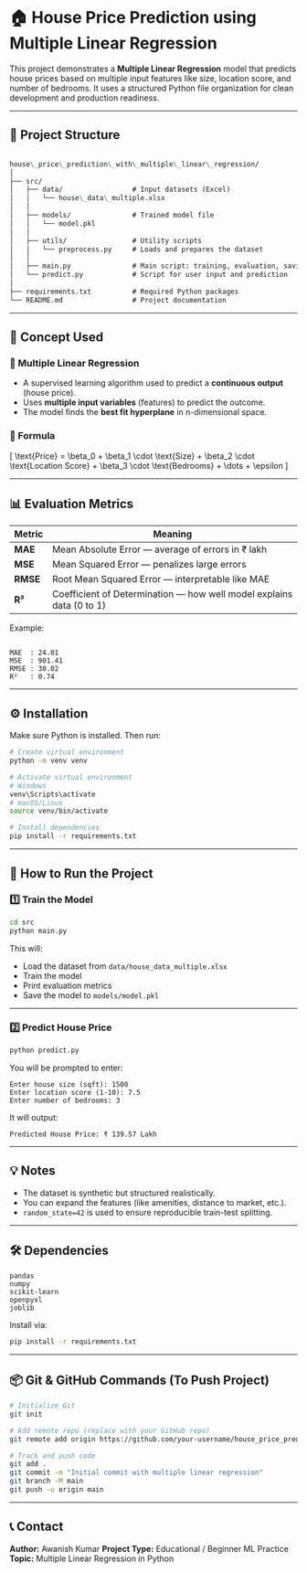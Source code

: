 # 🏠 House Price Prediction using Multiple Linear Regression

This project demonstrates a **Multiple Linear Regression** model that predicts house prices based on multiple input features like size, location score, and number of bedrooms. It uses a structured Python file organization for clean development and production readiness.

---

## 📁 Project Structure

```markdown

house\_price\_prediction\_with\_multiple\_linear\_regression/
│
├── src/
│   ├── data/                 # Input datasets (Excel)
│   │   └── house\_data\_multiple.xlsx
│   │
│   ├── models/               # Trained model file
│   │   └── model.pkl
│   │
│   ├── utils/                # Utility scripts
│   │   └── preprocess.py     # Loads and prepares the dataset
│   │
│   ├── main.py               # Main script: training, evaluation, saving model
│   └── predict.py            # Script for user input and prediction
│
├── requirements.txt          # Required Python packages
└── README.md                 # Project documentation

```

---

## 🧠 Concept Used

### 📌 Multiple Linear Regression

- A supervised learning algorithm used to predict a **continuous output** (house price).
- Uses **multiple input variables** (features) to predict the outcome.
- The model finds the **best fit hyperplane** in n-dimensional space.

### 🧮 Formula

\[
\text{Price} = \beta_0 + \beta_1 \cdot \text{Size} + \beta_2 \cdot \text{Location Score} + \beta_3 \cdot \text{Bedrooms} + \dots + \epsilon
\]

---

## 📊 Evaluation Metrics

| Metric | Meaning |
|--------|---------|
| **MAE**  | Mean Absolute Error — average of errors in ₹ lakh |
| **MSE**  | Mean Squared Error — penalizes large errors |
| **RMSE** | Root Mean Squared Error — interpretable like MAE |
| **R²**   | Coefficient of Determination — how well model explains data (0 to 1) |

Example:
```

MAE  : 24.01
MSE  : 901.41
RMSE : 30.02
R²   : 0.74

````

---

## ⚙️ Installation

Make sure Python is installed. Then run:

```bash
# Create virtual environment
python -m venv venv

# Activate virtual environment
# Windows
venv\Scripts\activate
# macOS/Linux
source venv/bin/activate

# Install dependencies
pip install -r requirements.txt
````

---

## 🚀 How to Run the Project

### 1️⃣ Train the Model

```bash
cd src
python main.py
```

This will:

* Load the dataset from `data/house_data_multiple.xlsx`
* Train the model
* Print evaluation metrics
* Save the model to `models/model.pkl`

---

### 2️⃣ Predict House Price

```bash
python predict.py
```

You will be prompted to enter:

```
Enter house size (sqft): 1500
Enter location score (1-10): 7.5
Enter number of bedrooms: 3
```

It will output:

```
Predicted House Price: ₹ 139.57 Lakh
```

---

## 💡 Notes

* The dataset is synthetic but structured realistically.
* You can expand the features (like amenities, distance to market, etc.).
* `random_state=42` is used to ensure reproducible train-test splitting.

---

## 🛠 Dependencies

```
pandas
numpy
scikit-learn
openpyxl
joblib
```

Install via:

```bash
pip install -r requirements.txt
```

---

## 📦 Git & GitHub Commands (To Push Project)

```bash
# Initialize Git
git init

# Add remote repo (replace with your GitHub repo)
git remote add origin https://github.com/your-username/house_price_prediction_with_multiple_linear_regression.git

# Track and push code
git add .
git commit -m "Initial commit with multiple linear regression"
git branch -M main
git push -u origin main
```

---

## 📞 Contact

**Author:** Awanish Kumar
**Project Type:** Educational / Beginner ML Practice
**Topic:** Multiple Linear Regression in Python

